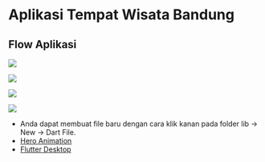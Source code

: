 # Aplikasi Tempat Wisata Bandung

## Flow Aplikasi

![](https://d17ivq9b7rppb3.cloudfront.net/original/academy/20210425131945a4abeea012bc2e46e31538884424008b.gif)

![](https://d17ivq9b7rppb3.cloudfront.net/original/academy/20200615123022ba51f3071b1abe12d3704a7ce5db8b4d.png)

![](https://d17ivq9b7rppb3.cloudfront.net/original/academy/20210425213315651632e6d76ceea1b377702b23220ba2.jpeg)

![](https://d17ivq9b7rppb3.cloudfront.net/original/academy/202104252144172b6214baa252be35dece119e3ebd0bc6.png)

* Anda dapat membuat file baru dengan cara klik kanan pada folder lib -> New -> Dart File. 
* [Hero Animation](https://www.dicoding.com/blog/menerapkan-animasi-pada-project-flutter/)
* [Flutter Desktop](https://flutter.dev/desktop#set-up)